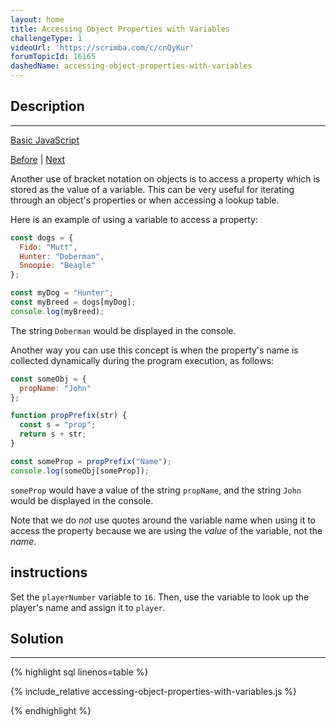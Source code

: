 ```yaml
---
layout: home
title: Accessing Object Properties with Variables
challengeType: 1
videoUrl: 'https://scrimba.com/c/cnQyKur'
forumTopicId: 16165
dashedName: accessing-object-properties-with-variables
---
```


<div class="row">
<div class="columnStmt" markdown="1">

## Description
------

[Basic JavaScript](./README.md) 

[Before](./accessing-object-properties-with-bracket-notation.md)  | [Next](./updating-object-properties.md) 

Another use of bracket notation on objects is to access a property which is stored as the value of a variable. This can be very useful for iterating through an object's properties or when accessing a lookup table.

Here is an example of using a variable to access a property:

```js
const dogs = {
  Fido: "Mutt",
  Hunter: "Doberman",
  Snoopie: "Beagle"
};

const myDog = "Hunter";
const myBreed = dogs[myDog];
console.log(myBreed);
```

The string `Doberman` would be displayed in the console.

Another way you can use this concept is when the property's name is collected dynamically during the program execution, as follows:

```js
const someObj = {
  propName: "John"
};

function propPrefix(str) {
  const s = "prop";
  return s + str;
}

const someProp = propPrefix("Name");
console.log(someObj[someProp]);
```

`someProp` would have a value of the string `propName`, and the string `John` would be displayed in the console.

Note that we do *not* use quotes around the variable name when using it to access the property because we are using the *value* of the variable, not the *name*.

##  instructions 

Set the `playerNumber` variable to `16`. Then, use the variable to look up the player's name and assign it to `player`.

</div>
<div class="columnSol" markdown="1">

## Solution
------

{% highlight sql linenos=table %}

{% include_relative accessing-object-properties-with-variables.js %}

{% endhighlight %}

</div>
</div>


